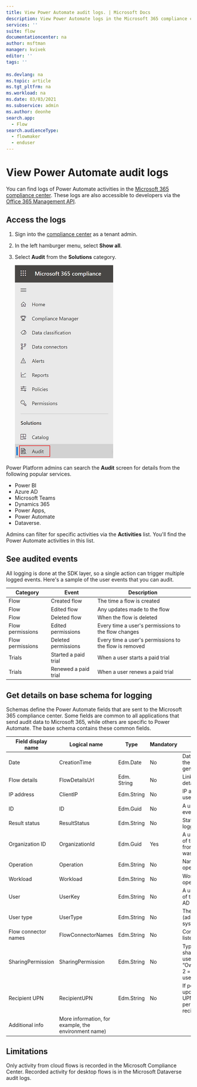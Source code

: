```yaml
---
title: View Power Automate audit logs. | Microsoft Docs
description: View Power Automate logs in the Microsoft 365 compliance center.
services: ''
suite: flow
documentationcenter: na
author: msftman
manager: kvivek
editor: ''
tags: ''

ms.devlang: na
ms.topic: article
ms.tgt_pltfrm: na
ms.workload: na
ms.date: 03/03/2021
ms.subservice: admin
ms.author: deonhe
search.app: 
  - Flow
search.audienceType: 
  - flowmaker
  - enduser
---
```

# View Power Automate audit logs 

You can find logs of Power Automate activities in the [Microsoft 365 compliance center](https://compliance.microsoft.com/). These logs are also accessible to developers via the [Office 365 Management API](/office/office-365-management-api/office-365-management-apis-overview).

## Access the logs

1.  Sign into the [compliance center](https://compliance.microsoft.com/) as a tenant admin.
1.  In the left hamburger menu, select **Show all**.
1. Select **Audit** from the **Solutions** category. 
    
    ![Select audit from the menu.](./media/audit-logs/show-all.png)

Power Platform admins can search the **Audit** screen for details from the following popular services.

- Power BI
- Azure AD
- Microsoft Teams
- Dynamics 365
- Power Apps,
- Power Automate
- Dataverse.

Admins can filter for specific activities via the **Activities** list. You'll find the Power Automate activities in this list.

## See audited events

All logging is done at the SDK layer, so a single action can trigger multiple logged events. Here's a sample of the user events that you can audit.

Category | Event | Description
-|-|-
|Flow | Created flow | The time a flow is created|
|Flow | Edited flow | Any updates made to the flow|
|Flow | Deleted flow | When the flow is deleted|
|Flow permissions | Edited permissions | Every time a user's permissions to the flow changes|
|Flow permissions | Deleted permissions | Every time a user's permissions to the flow is removed|
|Trials | Started a paid trial | When a user starts a paid trial|
|Trials | Renewed a paid trial | When a user renews a paid trial|


## Get details on base schema for logging

Schemas define the Power Automate fields that are sent to the Microsoft 365 compliance center. Some fields are common to all applications that send audit data to Microsoft 365, while others are specific to Power Automate. The base schema contains these common fields.

Field display name | Logical name | Type | Mandatory | Description
-|-|-|-|-
Date | CreationTime | Edm.Date | No | Date and time when the log was generated in UTC
Flow details | FlowDetailsUrl | Edm. String | No | Link to the flow’s details page
IP address | ClientIP | Edm.String | No | IP address of the user’s device
ID | ID | Edm.Guid | No | A unique GUID for every row logged
Result status | ResultStatus | Edm.String | No | Status of the row logged
Organization ID | OrganizationId | Edm.Guid | Yes | A unique identifier of the organization from which the log was generated
Operation | Operation | Edm.String | No | Name of an operation
Workload | Workload | Edm.String | No | Workload of an operation
User | UserKey | Edm.String | No | A unique identifier of the user in Azure AD
User type | UserType | Edm.String | No | The audit type (admin, regular, or system)
Flow connector names | FlowConnectorNames | Edm.String | No | Connector names listed in the flow
SharingPermission | SharingPermission | Edm.String | No | Type of permission shared with another user (3 = “Owner”/ReadWrite, 2 = "Run-only user"/Read)
Recipient UPN | RecipientUPN | Edm.String | No | If permission was updated, shows the UPN of the permission recipient
Additional info | More information, for example, the environment name)


## Limitations

Only activity from cloud flows is recorded in the Microsoft Compliance Center. Recorded activity for desktop flows is in the Microsoft Dataverse audit logs.
